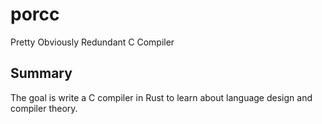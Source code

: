 # porcc
Pretty Obviously Redundant C Compiler

## Summary
The goal is write a C compiler in Rust to learn about language design and compiler theory.
